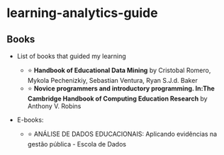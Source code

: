 # learning-analytics-guide

## Books
  * List of books that guided my learning 
    - :star: **Handbook of Educational Data Mining** by Cristobal Romero, Mykola Pechenizkiy, Sebastian Ventura, Ryan S.J.d. Baker
    - :star: **Novice programmers and introductory programming. In:The Cambridge Handbook of Computing Education Research** by
Anthony V. Robins

* E-books:
    - :star: ANÁLISE DE DADOS EDUCACIONAIS: Aplicando evidências na gestão pública - Escola de Dados
